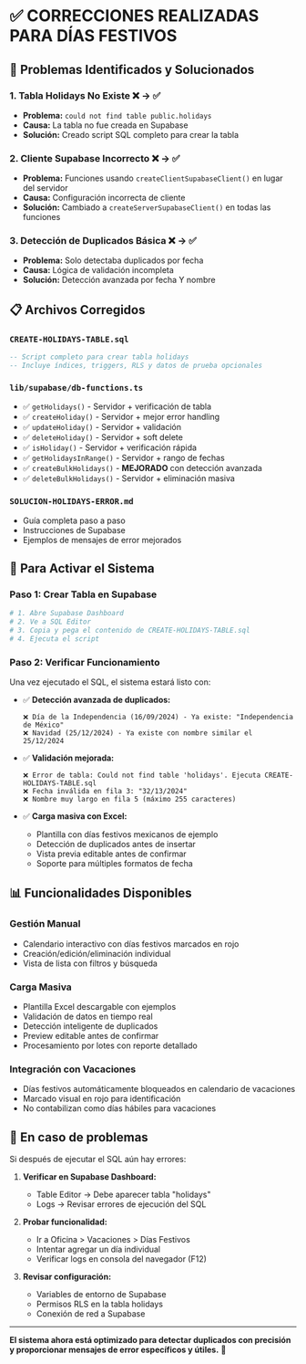 # ✅ CORRECCIONES REALIZADAS PARA DÍAS FESTIVOS

## 🎯 Problemas Identificados y Solucionados

### 1. **Tabla Holidays No Existe** ❌ → ✅
- **Problema:** `could not find table public.holidays`
- **Causa:** La tabla no fue creada en Supabase
- **Solución:** Creado script SQL completo para crear la tabla

### 2. **Cliente Supabase Incorrecto** ❌ → ✅ 
- **Problema:** Funciones usando `createClientSupabaseClient()` en lugar del servidor
- **Causa:** Configuración incorrecta de cliente
- **Solución:** Cambiado a `createServerSupabaseClient()` en todas las funciones

### 3. **Detección de Duplicados Básica** ❌ → ✅
- **Problema:** Solo detectaba duplicados por fecha
- **Causa:** Lógica de validación incompleta
- **Solución:** Detección avanzada por fecha Y nombre

## 📋 Archivos Corregidos

### `CREATE-HOLIDAYS-TABLE.sql`
```sql
-- Script completo para crear tabla holidays
-- Incluye índices, triggers, RLS y datos de prueba opcionales
```

### `lib/supabase/db-functions.ts`
- ✅ `getHolidays()` - Servidor + verificación de tabla
- ✅ `createHoliday()` - Servidor + mejor error handling  
- ✅ `updateHoliday()` - Servidor + validación
- ✅ `deleteHoliday()` - Servidor + soft delete
- ✅ `isHoliday()` - Servidor + verificación rápida
- ✅ `getHolidaysInRange()` - Servidor + rango de fechas
- ✅ `createBulkHolidays()` - **MEJORADO** con detección avanzada
- ✅ `deleteBulkHolidays()` - Servidor + eliminación masiva

### `SOLUCION-HOLIDAYS-ERROR.md`
- Guía completa paso a paso
- Instrucciones de Supabase
- Ejemplos de mensajes de error mejorados

## 🚀 Para Activar el Sistema

### Paso 1: Crear Tabla en Supabase
```bash
# 1. Abre Supabase Dashboard
# 2. Ve a SQL Editor  
# 3. Copia y pega el contenido de CREATE-HOLIDAYS-TABLE.sql
# 4. Ejecuta el script
```

### Paso 2: Verificar Funcionamiento
Una vez ejecutado el SQL, el sistema estará listo con:

- ✅ **Detección avanzada de duplicados:**
  ```
  ❌ Día de la Independencia (16/09/2024) - Ya existe: "Independencia de México"
  ❌ Navidad (25/12/2024) - Ya existe con nombre similar el 25/12/2024
  ```

- ✅ **Validación mejorada:**
  ```
  ❌ Error de tabla: Could not find table 'holidays'. Ejecuta CREATE-HOLIDAYS-TABLE.sql
  ❌ Fecha inválida en fila 3: "32/13/2024" 
  ❌ Nombre muy largo en fila 5 (máximo 255 caracteres)
  ```

- ✅ **Carga masiva con Excel:**
  - Plantilla con días festivos mexicanos de ejemplo
  - Detección de duplicados antes de insertar
  - Vista previa editable antes de confirmar
  - Soporte para múltiples formatos de fecha

## 📊 Funcionalidades Disponibles

### Gestión Manual
- Calendario interactivo con días festivos marcados en rojo
- Creación/edición/eliminación individual
- Vista de lista con filtros y búsqueda

### Carga Masiva
- Plantilla Excel descargable con ejemplos
- Validación de datos en tiempo real
- Detección inteligente de duplicados  
- Preview editable antes de confirmar
- Procesamiento por lotes con reporte detallado

### Integración con Vacaciones
- Días festivos automáticamente bloqueados en calendario de vacaciones
- Marcado visual en rojo para identificación
- No contabilizan como días hábiles para vacaciones

## 🔧 En caso de problemas

Si después de ejecutar el SQL aún hay errores:

1. **Verificar en Supabase Dashboard:**
   - Table Editor → Debe aparecer tabla "holidays"
   - Logs → Revisar errores de ejecución del SQL

2. **Probar funcionalidad:**
   - Ir a Oficina > Vacaciones > Días Festivos
   - Intentar agregar un día individual
   - Verificar logs en consola del navegador (F12)

3. **Revisar configuración:**
   - Variables de entorno de Supabase
   - Permisos RLS en la tabla holidays
   - Conexión de red a Supabase

---

**El sistema ahora está optimizado para detectar duplicados con precisión y proporcionar mensajes de error específicos y útiles.** 🎉